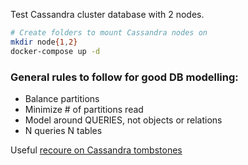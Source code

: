 Test Cassandra cluster database with 2 nodes.

```sh
# Create folders to mount Cassandra nodes on
mkdir node{1,2}
docker-compose up -d
```

### General rules to follow for good DB modelling:
* Balance partitions
* Minimize # of partitions read
* Model around QUERIES, not objects or relations
* N queries N tables

Useful [recoure on Cassandra tombstones](https://opencredo.com/blogs/cassandra-tombstones-common-issues/)